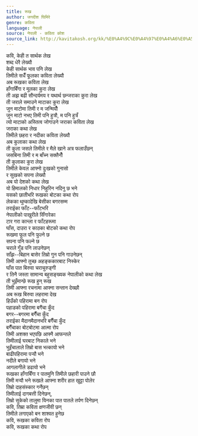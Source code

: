 ```yaml
---
title: रूख
author: जगदीश घिमिरे
genre: कविता
language: नेपाली
source: नेपाली - कविता कोश
source_link: http://kavitakosh.org/kk/%E0%A4%9C%E0%A4%97%E0%A4%A6%E0%A5%80%E0%A4%B6_%E0%A4%98%E0%A4%BF%E0%A4%AE%E0%A4%BF%E0%A4%B0%E0%A5%87
---
```


कवि, केही त सार्थक लेख  
शब्द धेरै लेख्यौ  
केही सार्थक भाव पनि लेख  
तिमीले सधैँ फूलका कविता लेख्यौ  
अब रूखका कविता लेख  
हाँगाबिँगा र मूलका कुरा लेख  
ती अझ बढी सौन्दर्यमय र यथार्थ छन्जराका कुरा लेख  
ती जराले समाउने माटाका कुरा लेख  
जुन माटोमा तिमी र म जन्मियौँ  
जुन माटो नभए तिमी पनि हुत्रौ, म पनि हुत्रँ  
त्यो माटाको अस्तित्व जोगाउने जराका कविता लेख  
जराका कथा लेख  
तिमीले छहरा र नदीका कविता लेख्यौ  
अब कुलाका कथा लेख  
ती कुला जसले तिमीले र मैले खाने अत्र फलाउँछन्  
जसबिना तिमी र म बाँच्न सक्तैनौँ  
ती कुलाका कुरा लेख  
तिमीले केवल आफ्नो दुःखको गुनासो  
र सुखको सपना लेख्यौ  
अब यो देशको कथा लेख  
यो हिमालको निधार निहुरिन नदिनु छ भने  
यसको छातीभरि रूखका बोटका कथा रोप  
लेकका थुम्कादेखि बेसीका बगरसम्म  
तराईका फाँट--फाँटभरि  
नेपालीको पाखुरीले सिँगारेका  
टार गरा कान्ला र फाँटहरूमा  
घाँस, दाउरा र काठका बोटको कथा रोप  
रूखमा फूल पनि फुल्ने छ  
सपना पनि फल्ने छ  
चराले गुँड पनि लाउनेछन्  
साँझ--बिहान बासेर तिम्रो गुन पनि गाउनेछन्  
तिमी आफ्नो तुच्छ अहङ्ककारबाट निस्केर  
घाँस पात बिरुवा चराचुरुङ्गी  
र तिनै जस्ता सामान्य बहुसङ्ख्यक नेपालीको कथा लेख  
ती भुइँमान्छे रूख हुन् रूख  
तिमी आफ्ना रचनामा आफ्ना सन्तान देख्छौ  
अब रूख बिरुवा लहरामा देख  
हिउँको पहिरामा बन रोप  
पहाडको पहिरामा बगैंचा कुँद  
बगर--बगरमा बगैँचा कुँद  
तराईका मैदानमैदानभरि बगैँचा कुँद  
बगैँचाका बोटबोटमा आत्मा रोप  
तिमी अशक्त भएपछि आफ्नै आफन्तले  
तिमीलाई घरबाट निकाले भने  
भुइँचालाले तिम्रो बास भत्कायो भने  
बाढीपहिरामा पर्‍यौ भने  
नदीले बगायो भने  
आगलागीले डढायो भने  
रूखका हाँगाबिँगा र पातमुनि तिमीले छहारी पाउने छौ  
तिमी मर्‍यौ भने रूखले आफ्ना शरीर हात खुट्टा पोलेर  
तिम्रो दाहसंस्कार गर्नेछन्  
तिमीलाई दागबत्ती दिनेछन्,  
तिम्रो सुकेको तालुमा यिनका पात पातले तर्पण दिनेछन्  
कवि, तिम्रा कविता क्षणजीवी छन्  
तिमीले लगाएको बन शाश्वत हुनेछ  
कवि, रूखका कविता रोप  
कवि, रूखका कथा रोप

